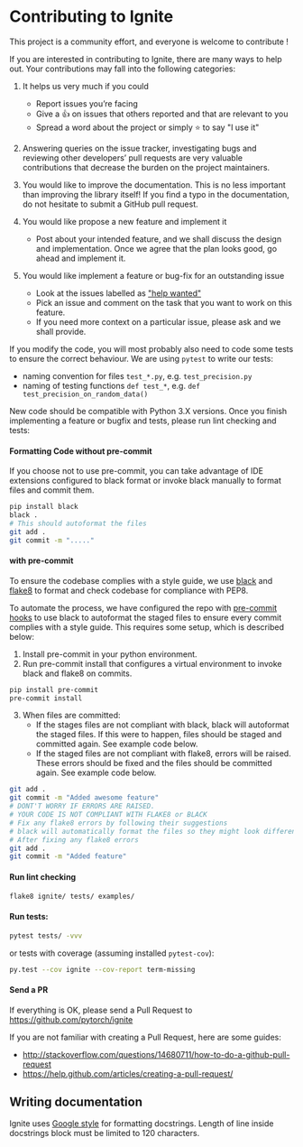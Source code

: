 # Contributing to Ignite

This project is a community effort, and everyone is welcome to contribute !

If you are interested in contributing to Ignite, there are many ways to help out. Your contributions may fall
into the following categories:

1. It helps us very much if you could 
    - Report issues you’re facing
    - Give a :+1: on issues that others reported and that are relevant to you
    - Spread a word about the project or simply :star: to say "I use it" 

2. Answering queries on the issue tracker, investigating bugs and reviewing other developers’ pull requests are 
very valuable contributions that decrease the burden on the project maintainers.

3. You would like to improve the documentation. This is no less important than improving the library itself! 
If you find a typo in the documentation, do not hesitate to submit a GitHub pull request.

4. You would like propose a new feature and implement it
    - Post about your intended feature, and we shall discuss the design and
    implementation. Once we agree that the plan looks good, go ahead and implement it.

5. You would like implement a feature or bug-fix for an outstanding issue
    - Look at the issues labelled as 
["help wanted"](https://github.com/pytorch/ignite/issues?q=is%3Aissue+is%3Aopen+label%3A%22help+wanted%22)
    - Pick an issue and comment on the task that you want to work on this feature.
    - If you need more context on a particular issue, please ask and we shall provide.

If you modify the code, you will most probably also need to code some tests to ensure the correct behaviour. We are using 
`pytest` to write our tests:
  - naming convention for files `test_*.py`, e.g. `test_precision.py`
  - naming of testing functions `def test_*`, e.g. `def test_precision_on_random_data()`

New code should be compatible with Python 3.X versions. Once you finish implementing a feature or bugfix and tests, 
please run lint checking and tests:

#### Formatting Code without pre-commit
If you choose not to use pre-commit, you can take advantage of IDE extensions configured to black format or invoke black manually to format files and commit them.

```bash
pip install black
black .
# This should autoformat the files
git add .
git commit -m "....."
```

#### with pre-commit

To ensure the codebase complies with a style guide, we use [black](https://black.readthedocs.io/en/stable/) and [flake8](https://flake8.pycqa.org/en/latest/) to format and check codebase for compliance with PEP8. 

To automate the process, we have configured the repo with [pre-commit hooks](https://pre-commit.com/) to use black to autoformat the staged files to ensure every commit complies with a style guide. This requires some setup, which is described below:

1. Install pre-commit in your python environment.
2. Run pre-commit install that configures a virtual environment to invoke black and flake8 on commits.

```bash
pip install pre-commit
pre-commit install
```

3. When files are committed:
    - If the stages files are not compliant with black, black will autoformat the staged files. If this were to happen, files should be staged and committed again. See example code below.
    - If the staged files are not compliant with flake8, errors will be raised. These errors should be fixed and the files should be committed again. See example code below.
    
```bash
git add .
git commit -m "Added awesome feature"
# DONT'T WORRY IF ERRORS ARE RAISED.
# YOUR CODE IS NOT COMPLIANT WITH FLAKE8 or BLACK
# Fix any flake8 errors by following their suggestions
# black will automatically format the files so they might look different, but you'll need to stage the files again for committing
# After fixing any flake8 errors
git add .
git commit -m "Added feature"
```


#### Run lint checking
```bash
flake8 ignite/ tests/ examples/
```

#### Run tests:
```bash
pytest tests/ -vvv
```
or tests with coverage (assuming installed `pytest-cov`):
```bash
py.test --cov ignite --cov-report term-missing
```

#### Send a PR
If everything is OK, please send a Pull Request to https://github.com/pytorch/ignite


If you are not familiar with creating a Pull Request, here are some guides:
- http://stackoverflow.com/questions/14680711/how-to-do-a-github-pull-request
- https://help.github.com/articles/creating-a-pull-request/


## Writing documentation

Ignite uses [Google style](http://sphinxcontrib-napoleon.readthedocs.io/en/latest/example_google.html)
for formatting docstrings. Length of line inside docstrings block must be limited to 120 characters.
